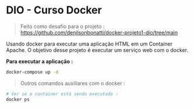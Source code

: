 # DIO - Curso Docker 

> Feito como desafio para o projeto : https://github.com/denilsonbonatti/docker-projeto1-dio/tree/main

Usando docker para executar uma aplicação HTML em um Container Apache. O objetivo desse projeto é executar um serviço web com o docker.

**Para executar a aplicação :**

```bash
docker-compose up -d
```

> Outros comandos auxiliares com o docker : 

```bash
# Ver se o container está sendo executado : 
docker ps
```



